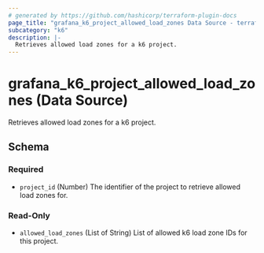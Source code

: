 ```yaml
---
# generated by https://github.com/hashicorp/terraform-plugin-docs
page_title: "grafana_k6_project_allowed_load_zones Data Source - terraform-provider-grafana"
subcategory: "k6"
description: |-
  Retrieves allowed load zones for a k6 project.
---
```


# grafana_k6_project_allowed_load_zones (Data Source)

Retrieves allowed load zones for a k6 project.



<!-- schema generated by tfplugindocs -->
## Schema

### Required

- `project_id` (Number) The identifier of the project to retrieve allowed load zones for.

### Read-Only

- `allowed_load_zones` (List of String) List of allowed k6 load zone IDs for this project.
